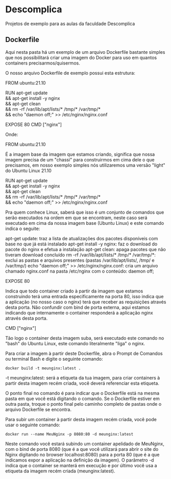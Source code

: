 # Descomplica

Projetos de exemplo para as aulas da faculdade Descomplica

## Dockerfile

Aqui nesta pasta há um exemplo de um arquivo Dockerfile bastante simples que nos possibilitará criar uma imagem do Docker para uso em quantos containers precisarmos/quisermos.

O nosso arquivo Dockerfile de exemplo possui esta estrutura:

FROM ubuntu:21.10

RUN apt-get update \
    && apt-get install -y nginx \
    && apt-get clean \
    && rm -rf /var/lib/apt/lists/* /tmp/* /var/tmp/* \
    && echo "daemon off;" >> /etc/nginx/nginx.conf

EXPOSE 80
CMD ["nginx"]

Onde: 

FROM ubuntu:21.10

É a imagem base da imagem que estamos criando, significa que nossa imagem precisa de um "chassi" para construirmos em cima dele o que precisamos, em nosso exemplo simples nós utilizaremos uma versão "light" do Ubuntu Linux 21.10

RUN apt-get update \
    && apt-get install -y nginx \
    && apt-get clean \
    && rm -rf /var/lib/apt/lists/* /tmp/* /var/tmp/* \
    && echo "daemon off;" >> /etc/nginx/nginx.conf

Pra quem conhece Linux, saberá que isso é um conjunto de comandos que serão executados na ordem em que se encontram, neste caso será executado em cima da nossa imagem base (Ubuntu Linux) e este comando indica o seguite:

apt-get update: traz a lista de atualizações dos pacotes disponíveis com base no que já está instalado
apt-get install -y nginx: faz o download do pacote do nginx e efetua a instalação
apt-get clean: apaga pacotes que não tiveram download concluído
rm -rf /var/lib/apt/lists/* /tmp/* /var/tmp/*: exclui as pastas e arquivos presentes (pastas /var/lib/apt/lists/, /tmp/ e /var/tmp/)
echo "daemon off;" >> /etc/nginx/nginx.conf: cria um arquivo chamado nginx.conf na pasta /etc/nginx com o conteúdo: daemon off;

EXPOSE 80

Indica que todo container criado à partir da imagem que estamos construindo terá uma entrada especificamente na porta 80, isso indica que a aplicação (no nosso caso o nginx) terá que receber as requisições através desta porta. Não confundir com bind de porta externa, aqui estamos indicando que internamente o container responderá a aplicação nginx através desta porta.

CMD ["nginx"]

Tão logo o container desta imagem suba, será executado este comando no "bash" do Ubuntu Linux, este comando literalmente "liga" o nginx.

Para criar a imagem à partir deste Dockerfile, abra o Prompt de Comandos ou terminal Bash e digite o seguinte comando:

`docker build -t meunginx:latest .`

-t meunginx:latest: será a etiqueta da tua imagem, para criar containers à partir desta imagem recém criada, você deverá referenciar esta etiqueta.

O ponto final no comando é para indicar que o Dockerfile está na mesma pasta em que você está digitando o comando. Se o Dockerfile estiver em outra pasta, troque o ponto final pelo caminho completo de pastas onde o arquivo Dockerfile se encontra.

Para subir um container à partir desta imagem recém criada, você pode usar o seguinte comando:

`docker run --name MeuNginx -p 8080:80 -d meunginx:latest`

Neste comando você estará subindo um container apelidado de MeuNginx, com o bind de porta 8080 (que é a que você utilizará para abrir o site do Nginx digitando no browser localhost:8080) para a porta 80 (que é a que indicamos expor a aplicação na definição da imagem). O parâmetro -d indica que o container se manterá em execução e por último você usa a etiqueta da imagem recém criada (meunginx:latest).
